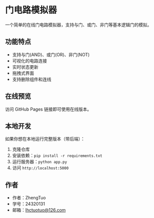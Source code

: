 # 门电路模拟器

一个简单的在线门电路模拟器，支持与门、或门、非门等基本逻辑门的模拟。

## 功能特点

- 支持与门(AND)、或门(OR)、非门(NOT)
- 可视化的电路连接
- 实时状态更新
- 拖拽式界面
- 支持删除组件和连线

## 在线预览

访问 GitHub Pages 链接即可使用在线版本。

## 本地开发

如果你想在本地运行完整版本（带后端）：

1. 克隆仓库
2. 安装依赖：`pip install -r requirements.txt`
3. 运行服务器：`python app.py`
4. 访问 `http://localhost:5000`

## 作者

- 作者：ZhengTuo
- 学号：24320131
- 邮箱：lhctuotuo@126.com
